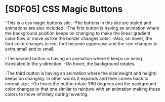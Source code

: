 # [SDF05] CSS Magic Buttons
-This is a css magic buttons site.
-The buttons in this site are styled and animations are also included.
-The first button is having an animation where the background position keeps on changing to make the linear gradient color flow or move as like the border changes color.
-Also, on hover, the font color changes to red, font become uppercase and the size changes to extra small and to small.


-The second button is having an animation where it keeps on being translated in the y-direction.
-On hover, the background rotates.

-The third button is having an animation where the size(weight and height) keeps on changing. In other words it expands and then comes back to normal size.
-On hover,the button rotate 360 degrees and the background color changes to that one similar to rainbow with an animation making those colors to move infinitely during hovering.
